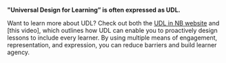 **"Universal Design for Learning” is often expressed as UDL.**

Want to learn more about UDL? Check out both the [UDL in NB website](https://udl.nbed.ca/) and \[this video], which outlines how UDL can enable you to proactively design lessons to include every learner. By using multiple means of engagement, representation, and expression, you can reduce barriers and build learner agency.
